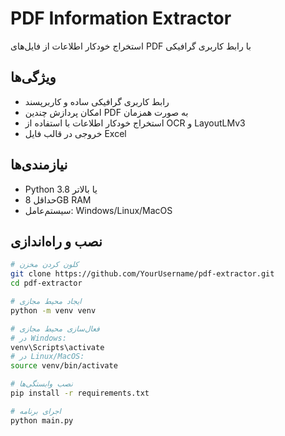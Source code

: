 # PDF Information Extractor

استخراج خودکار اطلاعات از فایل‌های PDF با رابط کاربری گرافیکی

## ویژگی‌ها
- رابط کاربری گرافیکی ساده و کاربرپسند
- امکان پردازش چندین PDF به صورت همزمان
- استخراج خودکار اطلاعات با استفاده از OCR و LayoutLMv3
- خروجی در قالب فایل Excel

## نیازمندی‌ها
- Python 3.8 یا بالاتر
- حداقل 8GB RAM
- سیستم‌عامل: Windows/Linux/MacOS

## نصب و راه‌اندازی

```bash
# کلون کردن مخزن
git clone https://github.com/YourUsername/pdf-extractor.git
cd pdf-extractor

# ایجاد محیط مجازی
python -m venv venv

# فعال‌سازی محیط مجازی
# در Windows:
venv\Scripts\activate
# در Linux/MacOS:
source venv/bin/activate

# نصب وابستگی‌ها
pip install -r requirements.txt

# اجرای برنامه
python main.py
